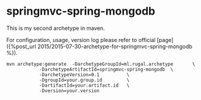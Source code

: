 springmvc-spring-mongodb
==========================


This is my second archetype in maven.  

For configuration, usage, version log please refer to official [page]({%post_url 2015/2015-07-30-archetype-for-springmvc-spring-mongodb %}).

    mvn archetype:generate  -DarchetypeGroupId=ml.rugal.archetype       \
                -DarchetypeArtifactId=springmvc-spring-mongodb  \
                -DarchetypeVersion=0.1          \
                -DgroupId=your.group.id         \
                -DartifactId=your.artifact.id   \
                -Dversion=your.version

